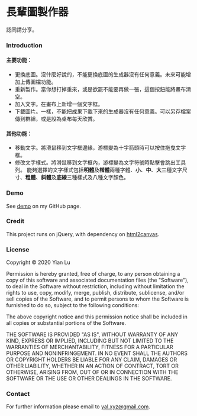 # 長輩圖製作器

認同請分享。

### Introduction ###

#### 主要功能： ####

*   更換底圖。沒什麼好說的，不能更換底圖的生成器沒有任何意義。未來可能增加上傳圖檔功能。
*   重新製作。當你想打掉重來，或是欲罷不能要再做一張，這個按鈕能將畫布清空。
*   加入文字。在畫布上新增一個文字框。
*   下載圖片。一樣，不能把成果下載下來的生成器沒有任何意義。可以另存檔案傳到群組，或是設為桌布每天欣賞。

#### 其他功能： ####

*   移動文字。將滑鼠移到文字框邊緣，游標變為十字箭頭時可以按住拖曳文字框。
*   修改文字樣式。將滑鼠移到文字框內，游標變為文字符號時點擊會跳出工具列。
    能夠選擇的文字樣式包括**明體**及**楷體**兩種字體、**小**、**中**、**大**三種文字尺寸、**粗體**、**斜體**及**底線**三種樣式及八種文字顏色。

### Demo ###

See [demo](https://yian-lu.github.io/final/index.html) on my GitHub page.

### Credit ###

This project runs on jQuery, with dependency on [html2canvas](https://github.com/niklasvh/html2canvas).

### License ###

Copyright &copy; 2020 Yian Lu

Permission is hereby granted, free of charge, to any person
obtaining a copy of this software and associated documentation
files (the "Software"), to deal in the Software without
restriction, including without limitation the rights to use,
copy, modify, merge, publish, distribute, sublicense, and/or sell
copies of the Software, and to permit persons to whom the
Software is furnished to do so, subject to the following
conditions:

The above copyright notice and this permission notice shall be
included in all copies or substantial portions of the Software.

THE SOFTWARE IS PROVIDED "AS IS", WITHOUT WARRANTY OF ANY KIND,
EXPRESS OR IMPLIED, INCLUDING BUT NOT LIMITED TO THE WARRANTIES
OF MERCHANTABILITY, FITNESS FOR A PARTICULAR PURPOSE AND
NONINFRINGEMENT. IN NO EVENT SHALL THE AUTHORS OR COPYRIGHT
HOLDERS BE LIABLE FOR ANY CLAIM, DAMAGES OR OTHER LIABILITY,
WHETHER IN AN ACTION OF CONTRACT, TORT OR OTHERWISE, ARISING
FROM, OUT OF OR IN CONNECTION WITH THE SOFTWARE OR THE USE OR
OTHER DEALINGS IN THE SOFTWARE.

### Contact ###

For further information please email to [yal.xyz@gmail.com](mailto:yal.xyz@gmail.com).
